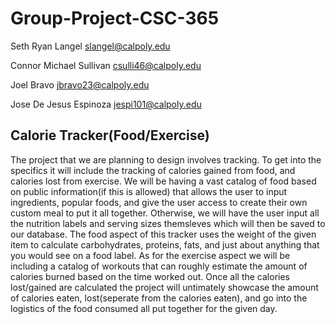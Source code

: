 # Group-Project-CSC-365

Seth Ryan Langel  slangel@calpoly.edu

Connor Michael Sullivan  csulli46@calpoly.edu

Joel Bravo  jbravo23@calpoly.edu

Jose De Jesus Espinoza jespi101@calpoly.edu

## Calorie Tracker(Food/Exercise)

The project that we are planning to design involves tracking. To get into the specifics it will include the tracking of calories gained from food, and calories lost from exercise. We will be having a vast catalog of food based on public information(if this is allowed) that allows the user to input ingredients, popular foods, and give the user access to create their own custom meal to put it all together. Otherwise, we will have the user input all the nutrition labels and serving sizes themsleves which will then be saved to our database. The food aspect of this tracker uses the weight of the given item to calculate carbohydrates, proteins, fats, and just about anything that you would see on a food label. As for the exercise aspect we will be including a catalog of workouts that can roughly estimate the amount of calories burned based on the time worked out. Once all the calories lost/gained are calculated the project will untimately showcase the amount of calories eaten, lost(seperate from the calories eaten), and go into the logistics of the food consumed all put together for the given day. 
